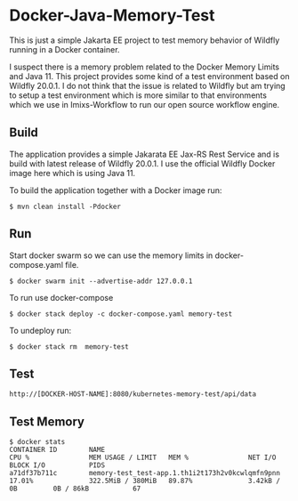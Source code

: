 # Docker-Java-Memory-Test

This is just a simple Jakarta EE project to test memory behavior of Wildfly running in a Docker container.

I suspect there is a memory problem related to the Docker Memory Limits and Java 11. This project provides some kind of a test environment based on Wildfly 20.0.1. I do not think that the issue is related to Wildfly but am trying to setup a test environment which is more similar to that environments which we use in Imixs-Workflow to run our open source workflow engine. 

## Build

The application provides a simple Jakarata EE Jax-RS Rest Service and is build with latest release of Wildfly 20.0.1. I use the official Wildfly Docker image here which is using Java 11. 

To build the application together with a Docker image run:

	$ mvn clean install -Pdocker

## Run

Start docker swarm so we can use the memory limits in docker-compose.yaml file.

	$ docker swarm init --advertise-addr 127.0.0.1
	
	
To run use docker-compose 

	$ docker stack deploy -c docker-compose.yaml memory-test

To undeploy run:

	$ docker stack rm  memory-test
	

## Test

	http://[DOCKER-HOST-NAME]:8080/kubernetes-memory-test/api/data
	
	
	
## Test Memory

	$ docker stats 
	CONTAINER ID        NAME                                               CPU %               MEM USAGE / LIMIT   MEM %               NET I/O             BLOCK I/O           PIDS
	a71df37b711c        memory-test_test-app.1.th1i2t173h2v0kcwlqmfn9pnn   17.01%              322.5MiB / 380MiB   89.87%              3.42kB / 0B         0B / 86kB           67
	
	
	
	